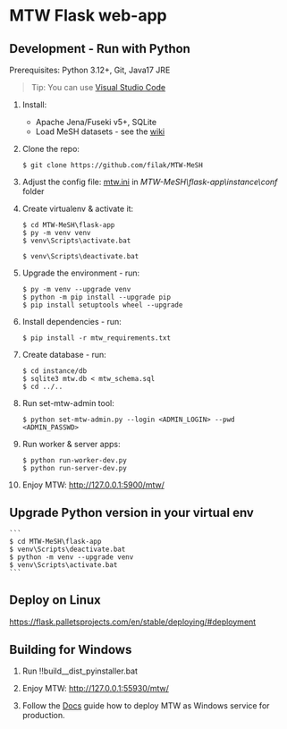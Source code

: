 # MTW Flask web-app

## Development - Run with Python

Prerequisites: Python 3.12+, Git, Java17 JRE

> Tip: You can use [Visual Studio Code](https://code.visualstudio.com/docs/python/python-tutorial)

1. Install: 

    - Apache Jena/Fuseki v5+, SQLite
    - Load MeSH datasets - see the [wiki](https://github.com/filak/MTW-MeSH/wiki)

2. Clone the repo: 

       $ git clone https://github.com/filak/MTW-MeSH

3. Adjust the config file: [mtw.ini](https://github.com/filak/MTW-MeSH/blob/master/flask-app/instance/conf/mtw.ini) in *MTW-MeSH\\flask-app\\instance\\conf* folder 

4. Create virtualenv &amp; activate it:

    ```
    $ cd MTW-MeSH\flask-app
    $ py -m venv venv
    $ venv\Scripts\activate.bat

    $ venv\Scripts\deactivate.bat
    ```

5. Upgrade the environment - run:

    ```
    $ py -m venv --upgrade venv
    $ python -m pip install --upgrade pip
    $ pip install setuptools wheel --upgrade
    ```
    
6. Install dependencies - run:

       $ pip install -r mtw_requirements.txt       

7. Create database - run:

       $ cd instance/db
       $ sqlite3 mtw.db < mtw_schema.sql
       $ cd ../..

8. Run set-mtw-admin tool: 

       $ python set-mtw-admin.py --login <ADMIN_LOGIN> --pwd <ADMIN_PASSWD>

9. Run worker &amp; server apps: 

    ```
    $ python run-worker-dev.py
    $ python run-server-dev.py
    ```
    
10. Enjoy MTW: http://127.0.0.1:5900/mtw/      

## Upgrade Python version in your virtual env

    ```
    $ cd MTW-MeSH\flask-app
    $ venv\Scripts\deactivate.bat
    $ python -m venv --upgrade venv
    $ venv\Scripts\activate.bat
    ```

## Deploy on Linux

https://flask.palletsprojects.com/en/stable/deploying/#deployment

## Building for Windows

1. Run !!build__dist_pyinstaller.bat
    
2. Enjoy MTW: http://127.0.0.1:55930/mtw/  

3. Follow the [Docs](https://github.com/filak/MTW-MeSH/wiki/Installation-on-Windows) guide how to deploy MTW as Windows service for production.

